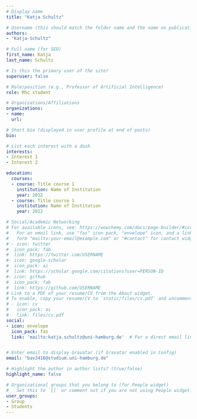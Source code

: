 ```yaml
---
# Display name
title: "Katja Schultz"

# Username (this should match the folder name and the name on publications)
authors:
- "Katja-Schultz"

# Full name (for SEO)
first_name: Katja
last_name: Schultz

# Is this the primary user of the site?
superuser: false

# Role/position (e.g., Professor of Artificial Intelligence)
role: MSc student

# Organizations/Affiliations
organizations:
- name: 
  url:

# Short bio (displayed in user profile at end of posts)
bio: 

# List each interest with a dash
interests:
- Interest 1
- Interest 2

education:
  courses:
  - course: Title course 1
    institution: Name of Institution
    year: 2012
  - course: Title course 1
    institution: Name of Institution
    year: 2012

# Social/Academic Networking
# For available icons, see: https://wowchemy.com/docs/page-builder/#icons
#   For an email link, use "fas" icon pack, "envelope" icon, and a link in the
#   form "mailto:your-email@example.com" or "#contact" for contact widget.
# - icon: twitter
#  icon_pack: fab
#  link: https://twitter.com/USERNAME
#- icon: google-scholar
#  icon_pack: ai
#  link: https://scholar.google.com/citations?user=PERSON-ID
#- icon: github
#  icon_pack: fab
#  link: https://github.com/USERNAME
# Link to a PDF of your resume/CV from the About widget.
# To enable, copy your resume/CV to `static/files/cv.pdf` and uncomment the lines below.
# - icon: cv
#   icon_pack: ai
#   link: files/cv.pdf
social:
- icon: envelope
  icon_pack: fas
  link: 'mailto:katja.schultz@uni-hamburg.de'  # For a direct email link, use "mailto:test@example.org".


# Enter email to display Gravatar (if Gravatar enabled in Config)
email: "bav2416@studium.uni-hamburg.de"

# Highlight the author in author lists? (true/false)
highlight_name: false

# Organizational groups that you belong to (for People widget)
#   Set this to `[]` or comment out if you are not using People widget.
user_groups:
- Group
- Students
---
```

